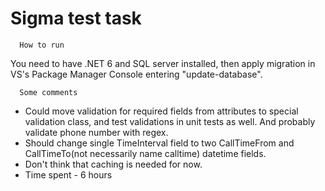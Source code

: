 # Sigma test task
      How to run

You need to have .NET 6 and SQL server installed, then apply migration in VS's Package Manager Console entering "update-database".

      Some comments
* Could move validation for required fields from attributes to special validation class, and test validations in unit tests as well. And probably validate phone number with regex.
* Should change single TimeInterval field to two CallTimeFrom and CallTimeTo(not necessarily name calltime) datetime  fields.
* Don't think that caching is needed for now.
* Time spent - 6 hours

 
